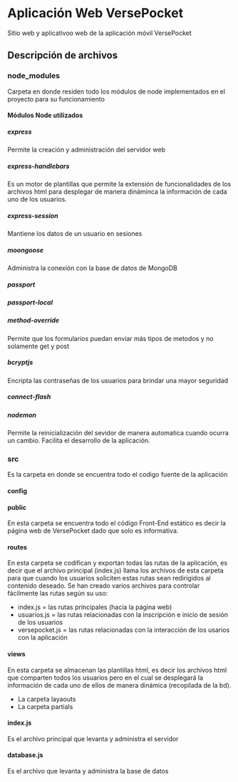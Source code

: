 # Aplicación Web VersePocket
Sitio web y aplicativoo web de la aplicación móvil VersePocket

## Descripción de archivos
### node_modules
Carpeta en donde residen todo los módulos de node implementados en el proyecto para su funcionamiento
#### Módulos Node utilizados
##### express
Permite la creación y administración del servidor web 
#####  express-handlebars
Es un motor de plantillas que permite la extensión de funcionalidades de los archivos html para desplegar de manera dináminca la información de cada uno de los usuarios.
#####  express-session
Mantiene los datos de un usuario en sesiones
#####  moongoose
Administra la conexión con la base de datos de MongoDB
#####  passport
#####  passport-local
#####  method-override
Permite que los formularios puedan enviar más tipos de metodos y no solamente get y post
#####  bcryptjs
Encripta las contraseñas de los usuarios para brindar una mayor seguridad
#####  connect-flash 
#####  nodemon
Permite la reinicialización del sevidor de manera automatica cuando ocurra un cambio. Facilita el desarrollo de la aplicación.


### src
Es la carpeta en donde se encuentra todo el codigo fuente de la aplicación

#### config

#### public
En esta carpeta se encuentra todo el código Front-End estático es decir la página web de VersePocket dado que solo es informativa. 

#### routes
En esta carpeta se codifican y exportan todas las rutas de la aplicación, es decir que el archivo principal (index.js) llama los archivos de esta carpeta para que cuando los usuarios soliciten estas rutas sean redirigidos al contenido deseado. Se han creado varios archivos para controlar fácilmente las rutas según su uso:
- index.js = las rutas principales (hacia la página web)
- usuarios.js = las rutas relacionadas con la inscripción e inicio de sesión de los usuarios
- versepocket.js = las rutas relacionadas con la interacción de los usarios con la aplicación

#### views
En esta carpeta se almacenan las plantillas html, es decir los archivos html que comparten todos los usuarios pero en el cual se desplegará la información de cada uno de ellos de manera dinámica (recopilada de la bd). 
- La carpeta layaouts
- La carpeta partials

#### index.js
Es el archivo principal que levanta y administra el servidor 

#### database.js
Es el archivo que levanta y administra la base de datos
